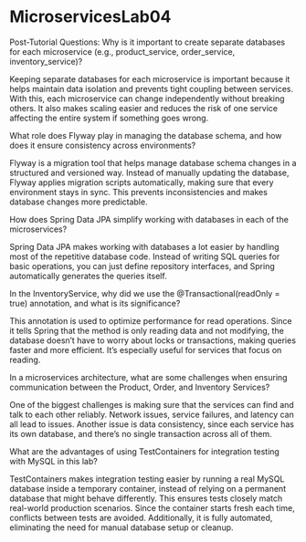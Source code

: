 # MicroservicesLab04

Post-Tutorial Questions:
Why is it important to create separate databases for each microservice (e.g., product_service, order_service, inventory_service)?

Keeping separate databases for each microservice is important because it helps maintain data isolation and prevents tight coupling between services. With this, each microservice can change independently without breaking others. It also makes scaling easier and reduces the risk of one service affecting the entire system if something goes wrong.


What role does Flyway play in managing the database schema, and how does it ensure consistency across environments?

Flyway is a migration tool that helps manage database schema changes in a structured and versioned way. Instead of manually updating the database, Flyway applies migration scripts automatically, making sure that every environment stays in sync. This prevents inconsistencies and makes database changes more predictable.


How does Spring Data JPA simplify working with databases in each of the microservices?

Spring Data JPA makes working with databases a lot easier by handling most of the repetitive database code. Instead of writing SQL queries for basic operations, you can just define repository interfaces, and Spring automatically generates the queries itself.


In the InventoryService, why did we use the @Transactional(readOnly = true) annotation, and what is its significance?

This annotation is used to optimize performance for read operations. Since it tells Spring that the method is only reading data and not modifying, the database doesn’t have to worry about locks or transactions, making queries faster and more efficient. It’s especially useful for services that focus on reading.


In a microservices architecture, what are some challenges when ensuring communication between the Product, Order, and Inventory Services?

One of the biggest challenges is making sure that the services can find and talk to each other reliably. Network issues, service failures, and latency can all lead to issues. Another issue is data consistency, since each service has its own database, and there’s no single transaction across all of them.


What are the advantages of using TestContainers for integration testing with MySQL in this lab?

TestContainers makes integration testing easier by running a real MySQL database inside a temporary container, instead of relying on a permanent database that might behave differently. This ensures tests closely match real-world production scenarios. Since the container starts fresh each time, conflicts between tests are avoided. Additionally, it is fully automated, eliminating the need for manual database setup or cleanup.
